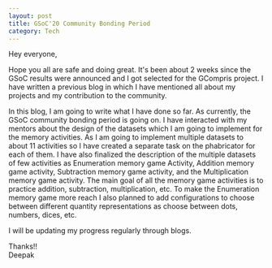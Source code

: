 ```yaml
---
layout: post
title: GSoC'20 Community Bonding Period
category: Tech
---
```


Hey everyone,


Hope you all are safe and doing great. It's been about 2 weeks since the GSoC results were announced and I got selected for the GCompris project. I have written a previous blog in which I have mentioned all about my projects and my contribution to the community.

In this blog, I am going to write what I have done so far. 
As currently, the GSoC community bonding period is going on. I have interacted with my mentors about the design of the datasets which I am going to implement for the memory activities.  As I am going to implement multiple datasets to about 11 activities so I have created a separate task on the phabricator for each of them. I have also finalized the description of the multiple datasets of few activities as Enumeration memory game Activity, Addition memory game activity, Subtraction memory game activity, and the Multiplication memory game activity. The main goal of all the memory game activities is to practice addition, subtraction, multiplication, etc. 
To make the Enumeration memory game more reach I also planned to add configurations to choose between different quantity representations as choose between dots, numbers, dices, etc. 

I will be updating my progress regularly through blogs.

Thanks!!<br>
Deepak



